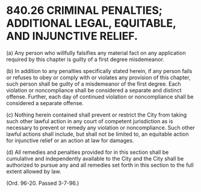 840.26 CRIMINAL PENALTIES; ADDITIONAL LEGAL, EQUITABLE, AND INJUNCTIVE RELIEF.
==============================================================================

​(a) Any person who willfully falsifies any material fact on any
application required by this chapter is guilty of a first degree
misdemeanor.

​(b) In addition to any penalties specifically stated herein, if any
person fails or refuses to obey or comply with or violates any provision
of this chapter, such person shall be guilty of a misdemeanor of the
first degree. Each violation or noncompliance shall be considered a
separate and distinct offense. Further, each day of continued violation
or noncompliance shall be considered a separate offense.

​(c) Nothing herein contained shall prevent or restrict the City from
taking such other lawful action in any court of competent jurisdiction
as is necessary to prevent or remedy any violation or noncompliance.
Such other lawful actions shall include, but shall not be limited to, an
equitable action for injunctive relief or an action at law for damages.

​(d) All remedies and penalties provided for in this section shall be
cumulative and independently available to the City and the City shall be
authorized to pursue any and all remedies set forth in this section to
the full extent allowed by law.

(Ord. 96-20. Passed 3-7-96.)
